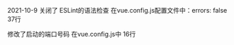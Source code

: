 2021-10-9
关闭了 ESLint的语法检查 
在vue.config.js配置文件中：errors: false   37行
 
修改了启动的端口号码  在vue.config.js中  16行